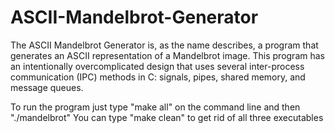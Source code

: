 # ASCII-Mandelbrot-Generator
The ASCII Mandelbrot Generator is, as the name describes, a program that generates an ASCII representation of a Mandelbrot image. This program has an intentionally overcomplicated design that uses several inter-process communication (IPC) methods in C: signals, pipes, shared memory, and message queues.

To run the program just type "make all" on the command line and then "./mandelbrot"
You can type "make clean" to get rid of all three executables
